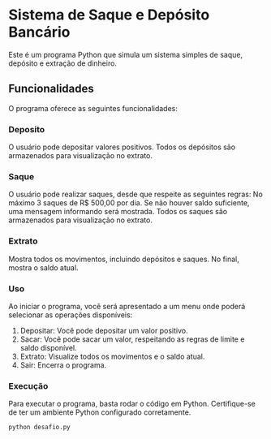 # Sistema de Saque e Depósito Bancário
Este é um programa Python que simula um sistema simples de saque, depósito e extração de dinheiro.

## Funcionalidades
O programa oferece as seguintes funcionalidades:

### Deposito
O usuário pode depositar valores positivos.
Todos os depósitos são armazenados para visualização no extrato.
### Saque
O usuário pode realizar saques, desde que respeite as seguintes regras:
No máximo 3 saques de R$ 500,00 por dia.
Se não houver saldo suficiente, uma mensagem informando será mostrada.
Todos os saques são armazenados para visualização no extrato.
### Extrato
Mostra todos os movimentos, incluindo depósitos e saques.
No final, mostra o saldo atual.
### Uso
Ao iniciar o programa, você será apresentado a um menu onde poderá selecionar as operações disponíveis:

1. Depositar: Você pode depositar um valor positivo.
2. Sacar: Você pode sacar um valor, respeitando as regras de limite e saldo disponível.
3. Extrato: Visualize todos os movimentos e o saldo atual.
4. Sair: Encerra o programa.
### Execução
Para executar o programa, basta rodar o código em Python. Certifique-se de ter um ambiente Python configurado corretamente.

```bash
python desafio.py

```